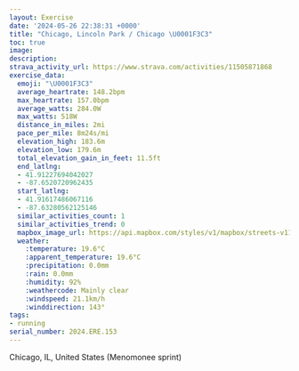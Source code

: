 ```yaml
---
layout: Exercise
date: '2024-05-26 22:38:31 +0000'
title: "Chicago, Lincoln Park / Chicago \U0001F3C3"
toc: true
image:
description:
strava_activity_url: https://www.strava.com/activities/11505871868
exercise_data:
  emoji: "\U0001F3C3"
  average_heartrate: 148.2bpm
  max_heartrate: 157.0bpm
  average_watts: 284.0W
  max_watts: 518W
  distance_in_miles: 2mi
  pace_per_mile: 8m24s/mi
  elevation_high: 183.6m
  elevation_low: 179.6m
  total_elevation_gain_in_feet: 11.5ft
  end_latlng:
  - 41.91227694042027
  - -87.6520720962435
  start_latlng:
  - 41.91617486067116
  - -87.63280562125146
  similar_activities_count: 1
  similar_activities_trend: 0
  mapbox_image_url: https://api.mapbox.com/styles/v1/mapbox/streets-v11/static/path-5+787af2-1.0(eez~Fj%7BzuOIBU%40OFKNG%60%40IFc%40AWEa%40UGG%40SNYb%40Sd%40m%40F%3FVXJBH%3FZMX%40JARQRe%40HGf%40O%60%40QJKDK%40OKg%40Ek%40%3F%5DLs%40%40UCWDG%60%40Of%40BPHD%3Fb%40Ih%40AFDDJXbCI~%40%40TVVRXBL%3F%60%40DHPJFNHt%40Xr%40Jt%40p%40zCJl%40HNHDlBBPBBF%40hBChCDzLBd%40Fl%40JfC%40vEF%7CCH%7CKBVDFzAALBBHJjZBVDDJ%40%40LF%60HC~C),pin-s-s+e5b22e(-87.63334,41.91843),pin-s-f+89ae00(-87.65059,41.91375999999997)/auto/800x800?access_token=pk.eyJ1Ijoiam9zaGJlY2ttYW4iLCJhIjoiY205eWR2aDd1MWZ6djJrbXc4a3M0bWZleiJ9.XiG9OWkNcZk2QzjJbxLB4A
  weather:
    :temperature: 19.6°C
    :apparent_temperature: 19.6°C
    :precipitation: 0.0mm
    :rain: 0.0mm
    :humidity: 92%
    :weathercode: Mainly clear
    :windspeed: 21.1km/h
    :winddirection: 143°
tags:
- running
serial_number: 2024.ERE.153
---
```

Chicago, IL, United States (Menomonee sprint)
